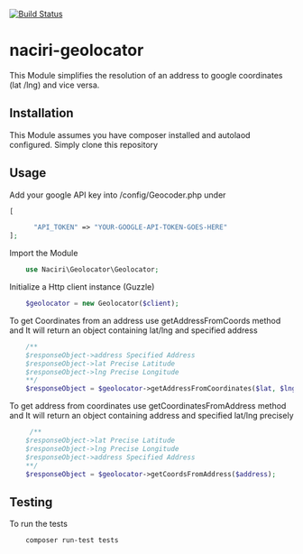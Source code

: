 [![Build Status](https://travis-ci.com/naciriii/naciri-geolocator.svg?branch=master)](https://travis-ci.com/naciriii/naciri-geolocator)
# naciri-geolocator
This Module simplifies the resolution of an address to google coordinates (lat /lng) and vice versa.


## Installation
This Module assumes you have composer installed and autolaod configured. Simply clone this repository

## Usage
Add your google API key into /config/Geocoder.php under 
```php
[

      "API_TOKEN" => "YOUR-GOOGLE-API-TOKEN-GOES-HERE"
];
```
Import the Module 
``` php  
    use Naciri\Geolocator\Geolocator; 
   ```
Initialize a Http client instance (Guzzle)  
```php
    $geolocator = new Geolocator($client);
```
To get Coordinates from an address use getAddressFromCoords method and It will return an object containing lat/lng and specified address
```php
    /**
    $responseObject->address Specified Address
    $responseObject->lat Precise Latitude 
    $responseObject->lng Precise Longitude
    **/
    $responseObject = $geolocator->getAddressFromCoordinates($lat, $lng);
```      

To get address from coordinates use getCoordinatesFromAddress method and It will return an object containing address and specified lat/lng precisely
```php
     /**
    $responseObject->lat Precise Latitude 
    $responseObject->lng Precise Longitude
    $responseObject->address Specified Address
    **/
    $responseObject = $geolocator->getCoordsFromAddress($address);
```
## Testing
To run the tests
```bash
    composer run-test tests
```    


